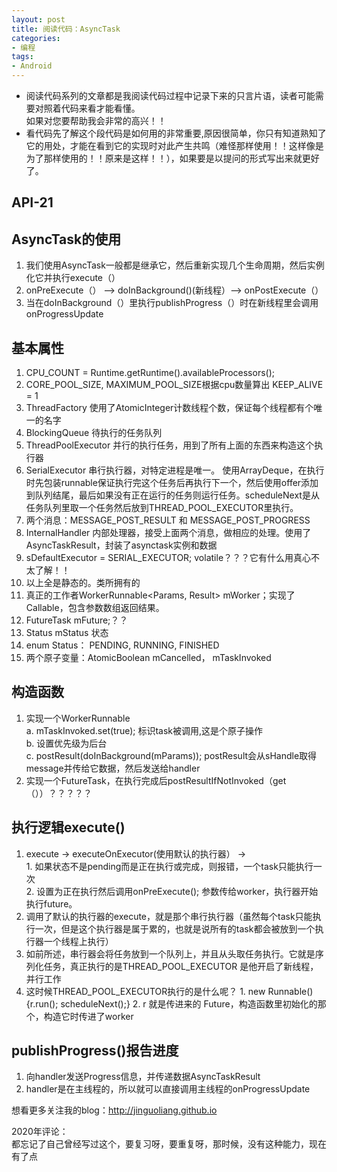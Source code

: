```yaml
---
layout: post
title: 阅读代码：AsyncTask
categories:
- 编程
tags:
- Android
---
```


* 阅读代码系列的文章都是我阅读代码过程中记录下来的只言片语，读者可能需要对照着代码来看才能看懂。  
如果对您要帮助我会非常的高兴！！
* 看代码先了解这个段代码是如何用的非常重要,原因很简单，你只有知道熟知了它的用处，才能在看到它的实现时对此产生共鸣（难怪那样使用！！这样像是为了那样使用的！！原来是这样！！），如果要是以提问的形式写出来就更好了。

## API-21
## AsyncTask的使用
1. 我们使用AsyncTask一般都是继承它，然后重新实现几个生命周期，然后实例化它并执行execute（）
2. onPreExecute（） --> doInBackground()(新线程）--> onPostExecute（）
3. 当在doInBackground（）里执行publishProgress（）时在新线程里会调用onProgressUpdate

## 基本属性
1. CPU_COUNT   = Runtime.getRuntime().availableProcessors();
2. CORE_POOL_SIZE, MAXIMUM_POOL_SIZE根据cpu数量算出 KEEP_ALIVE = 1
3. ThreadFactory 使用了AtomicInteger计数线程个数，保证每个线程都有个唯一的名字
4. BlockingQueue<Runnable> 待执行的任务队列
5. ThreadPoolExecutor 并行的执行任务，用到了所有上面的东西来构造这个执行器
6. SerialExecutor 串行执行器，对特定进程是唯一。  使用ArrayDeque<Runnable>，在执行时先包装runnable保证执行完这个任务后再执行下一个，然后使用offer添加到队列结尾，最后如果没有正在运行的任务则运行任务。scheduleNext是从任务队列里取一个任务然后放到THREAD_POOL_EXECUTOR里执行。
7. 两个消息：MESSAGE_POST_RESULT 和 MESSAGE_POST_PROGRESS
8. InternalHandler 内部处理器，接受上面两个消息，做相应的处理。使用了AsyncTaskResult，封装了asynctask实例和数据
9. sDefaultExecutor = SERIAL_EXECUTOR;  volatile？？？它有什么用真心不太了解！！
10. 以上全是静态的。类所拥有的
11. 真正的工作者WorkerRunnable<Params, Result> mWorker；实现了Callable，包含参数数组返回结果。
12. FutureTask<Result> mFuture;？？
13. Status mStatus 状态
14. enum Status：  PENDING, RUNNING, FINISHED
15. 两个原子变量：AtomicBoolean mCancelled， mTaskInvoked

## 构造函数

1. 实现一个WorkerRunnable  
	a. mTaskInvoked.set(true); 标识task被调用,这是个原子操作  
	b. 设置优先级为后台  
	c. postResult(doInBackground(mParams)); postResult会从sHandle取得message并传给它数据，然后发送给handler
2. 实现一个FutureTask，在执行完成后postResultIfNotInvoked（get（））？？？？？

## 执行逻辑execute()
1. execute → executeOnExecutor(使用默认的执行器） →   
		1. 如果状态不是pending而是正在执行或完成，则报错，一个task只能执行一次  
		2. 设置为正在执行然后调用onPreExecute();  参数传给worker，执行器开始执行future。  
2. 调用了默认的执行器的execute，就是那个串行执行器（虽然每个task只能执行一次，但是这个执行器是属于累的，也就是说所有的task都会被放到一个执行器一个线程上执行）  
3. 如前所述，串行器会将任务放到一个队列上，并且从头取任务执行。它就是序列化任务，真正执行的是THREAD_POOL_EXECUTOR  是他开启了新线程，并行工作
4. 这时候THREAD_POOL_EXECUTOR执行的是什么呢？
		1. new Runnable() {r.run(); scheduleNext();}
		2. r 就是传进来的 Future，构造函数里初始化的那个，构造它时传进了worker

## publishProgress()报告进度
1. 向handler发送Progress信息，并传递数据AsyncTaskResult
2. handler是在主线程的，所以就可以直接调用主线程的onProgressUpdate

想看更多关注我的blog：http://jinguoliang.github.io

2020年评论：  
都忘记了自己曾经写过这个，要复习呀，要重复呀，那时候，没有这种能力，现在有了点
